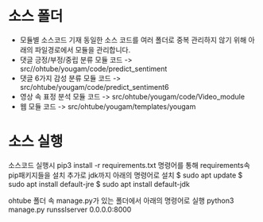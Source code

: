 ﻿
# 소스 폴더
 - 모듈별 소스코드 기재
 동일한 소스 코드를 여러 폴더로 중복 관리하지 않기 위해 아래의 파일경로에서 모듈을 관리합니다. 
 - 댓글 긍정/부정/중립 분류 모듈 코드 -> src//ohtube/yougam/code/predict_sentiment
 - 댓글 6가지 감성 분류 모듈 코드 -> src/ohtube/yougam/code/predict_sentiment6
 - 영상 속 표정 분석 모듈 코드 -> src/ohtube/yougam/code/Video_module
 - 웹 모듈 코드 -> src/ohtube/yougam/templates/yougam


# 소스 실행

소스코드 실행시 pip3 install -r requirements.txt 명령어를 통해 requirements속 pip패키지들을 설치 
추가로 jdk까지 아래의 명령어로 설치
$ sudo apt update
$ sudo apt install default-jre
$ sudo apt install default-jdk

ohtube 폴더 속 manage.py가 있는 폴더에서 아래의 명령어로 실행
python3 manage.py runsslserver 0.0.0.0:8000 
